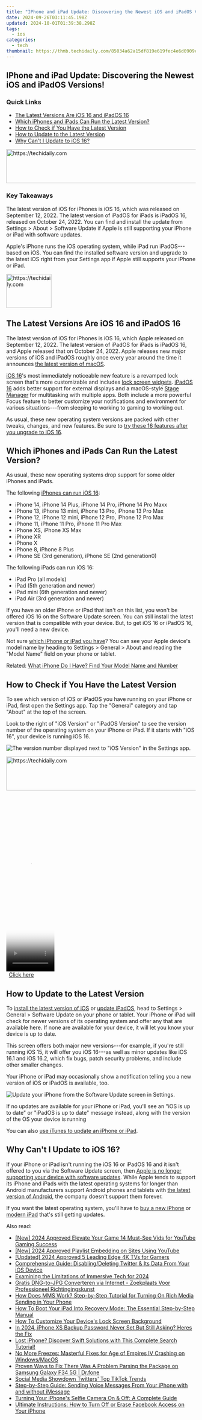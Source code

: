 ```yaml
---
title: "IPhone and iPad Update: Discovering the Newest iOS and iPadOS Versions!"
date: 2024-09-26T03:11:45.198Z
updated: 2024-10-01T01:39:38.298Z
tags:
  - ios
categories:
  - tech
thumbnail: https://thmb.techidaily.com/85034a62a15df819e619fec4e6d0909e5ab4845fbca98b126bdfe343d56fc596.jpg
---
```


## IPhone and iPad Update: Discovering the Newest iOS and iPadOS Versions!

### Quick Links

* [The Latest Versions Are iOS 16 and iPadOS 16](https://fox-that.techidaily.com/unlocking-high-speed-mobile-connections-expert-tips-for-improved-performance/)
* [Which iPhones and iPads Can Run the Latest Version?](https://fox-access.techidaily.com/new-in-2024-metaverse-gateway-top-8-vr-headsets-unveiled/)
* [How to Check if You Have the Latest Version](https://program-issues.techidaily.com/troubleshooting-guide-fixing-apex-legends-engine-issues/)
* [How to Update to the Latest Version](https://instagram-videos.techidaily.com/updated-2024-approved-from-video-to-song-instagrams-mp3-conversion-process/)
* [Why Can't I Update to iOS 16?](https://howto.techidaily.com/what-to-do-if-google-play-services-keeps-stopping-on-oneplus-open-drfone-by-drfone-fix-android-problems-fix-android-problems/)

<!-- affiliate ads begin -->
<a href="https://appsumo.8odi.net/c/5597632/2144284/7443" target="_top" id="2144284">
  <img src="//a.impactradius-go.com/display-ad/7443-2144284" border="0" alt="https://techidaily.com" width="728" height="90"/>
</a>
<img height="0" width="0" src="https://appsumo.8odi.net/i/5597632/2144284/7443" style="position:absolute;visibility:hidden;" border="0" />
<!-- affiliate ads end -->

### Key Takeaways

 The latest version of iOS for iPhones is iOS 16, which was released on September 12, 2022\. The latest version of iPadOS for iPads is iPadOS 16, released on October 24, 2022\. You can find and install the update from Settings > About > Software Update if Apple is still supporting your iPhone or iPad with software updates.

 Apple's iPhone runs the iOS operating system, while iPad run iPadOS---based on iOS. You can find the installed software version and upgrade to the latest iOS right from your Settings app if Apple still supports your iPhone or iPad.

<!-- affiliate ads begin -->
<a href="https://25home.pxf.io/c/5597632/2148636/16836" target="_top" id="2148636">
  <img src="//a.impactradius-go.com/display-ad/16836-2148636" border="0" alt="https://techidaily.com" width="120" height="90"/>
</a>
<img height="0" width="0" src="https://25home.pxf.io/i/5597632/2148636/16836" style="position:absolute;visibility:hidden;" border="0" />
<!-- affiliate ads end -->

##  The Latest Versions Are iOS 16 and iPadOS 16

 The latest version of iOS for iPhones is iOS 16, which Apple released on September 12, 2022\. The latest version of iPadOS for iPads is iPadOS 16, and Apple released that on October 24, 2022\. Apple releases new major versions of iOS and iPadOS roughly once every year around the time it announces [the latest version of macOS](https://screen-capture.techidaily.com/master-the-art-of-recording-lol-discover-3-essential-tips-for-2024/).

[iOS 16](https://youtube-clips.techidaily.com/in-2024-editors-dream-machine-top-portable-video-edits-tools/)'s most immediately noticeable new feature is a revamped lock screen that's more customizable and includes [lock screen widgets](https://youtube-sure.techidaily.com/24-how-much-wealth-can-you-generate-on-youtube-using-cpm/). [iPadOS 16](https://instagram-video-recordings.techidaily.com/updated-in-2024-crafting-compelling-narratives-in-instagram-ads-top-10-tips-for-success/) adds better support for external displays and a macOS-style [Stage Manager](https://extra-skills.techidaily.com/new-instilling-illusions-blur-wonders-in-adobes-visual-staging-tools/) for multitasking with multiple apps. Both include a more powerful Focus feature to better customize your notifications and environment for various situations---from sleeping to working to gaming to working out.

 As usual, these new operating system versions are packed with other tweaks, changes, and new features. Be sure to [try these 16 features after you upgrade to iOS 16](https://facebook-video-footage.techidaily.com/2024-approved-youtubes-top-12-choices-in-gamers-introductory-videos-freepaid/).

##  Which iPhones and iPads Can Run the Latest Version?

 As usual, these new operating systems drop support for some older iPhones and iPads.

 The following [iPhones can run iOS 16](https://digital-screen-recording.techidaily.com/in-2024-pioneering-techniques-to-transform-your-obs-studio-projects/):

* iPhone 14, iPhone 14 Plus, iPhone 14 Pro, iPhone 14 Pro Maxx
* iPhone 13, iPhone 13 mini, iPhone 13 Pro, iPhone 13 Pro Max
* iPhone 12, iPhone 12 mini, iPhone 12 Pro, iPhone 12 Pro Max
* iPhone 11, iPhone 11 Pro, iPhone 11 Pro Max
* iPhone XS, iPhone XS Max
* iPhone XR
* iPhone X
* iPhone 8, iPhone 8 Plus
* iPhone SE (3rd generation), iPhone SE (2nd generation0)

 The following iPads can run iOS 16:

* iPad Pro (all models)
* iPad (5th generation and newer)
* iPad mini (6th generation and newer)
* iPad Air (3rd generation and newer)

 If you have an older iPhone or iPad that isn't on this list, you won't be offered iOS 16 on the Software Update screen. You can still install the latest version that is compatible with your device. But, to get iOS 16 or iPadOS 16, you'll need a new device.

 Not sure [which iPhone or iPad you have](https://instagram-clips.techidaily.com/in-2024-dominate-social-media-sales-5-strategic-moves-for-instagram-experts/)? You can see your Apple device's model name by heading to Settings > General > About and reading the "Model Name" field on your phone or tablet.

Related: [What iPhone Do I Have? Find Your Model Name and Number](https://instagram-clips.techidaily.com/in-2024-dominate-social-media-sales-5-strategic-moves-for-instagram-experts/) 

##  How to Check if You Have the Latest Version

 To see which version of iOS or iPadOS you have running on your iPhone or iPad, first open the Settings app. Tap the "General" category and tap "About" at the top of the screen.

 Look to the right of "iOS Version" or "iPadOS Version" to see the version number of the operating system on your iPhone or iPad. If it starts with "iOS 16", your device is running iOS 16.

![The version number displayed next to "iOS Version" in the Settings app.](https://static1.howtogeekimages.com/wordpress/wp-content/uploads/2018/05/ios-version.png) 

<!-- affiliate ads begin -->
<a href="https://ephamedtechinc.pxf.io/c/5597632/2136614/26400" target="_top" id="2136614">
  <img src="//a.impactradius-go.com/display-ad/26400-2136614" border="0" alt="https://techidaily.com" width="728" height="90"/>
</a>
<img height="0" width="0" src="https://ephamedtechinc.pxf.io/i/5597632/2136614/26400" style="position:absolute;visibility:hidden;" border="0" />
<!-- affiliate ads end -->

<!-- affiliate ads begin -->
<span id="1975636">
					<video width="128" height="480" style="cursor:pointer"
           poster="//a.impactradius-go.com/display-clicktoplayimage/1975636.png"
           onclick="if(!this.playClicked){this.play();this.setAttribute('controls',true);this.playClicked=true;}">
	   <source src="//a.impactradius-go.com/display-ad/22993-1975636">
	   <img src="//a.impactradius-go.com/display-clicktoplayimage/1975636.png" style="border: none; height: 100%; width: 100%; object-fit: contain">
	</video>
	<div style="width:80px;text-align:center"><a href="javascript:window.open(decodeURIComponent('https%3A%2F%2Fhomestyler.sjv.io%2Fc%2F5597632%2F1975636%2F22993'), '_blank');void(0);">Click here</a></div>
</span>
<img height="0" width="0" src="https://imp.pxf.io/i/5597632/1975636/22993" style="position:absolute;visibility:hidden;" border="0" />
<!-- affiliate ads end -->

##  How to Update to the Latest Version

 To [install the latest version of iOS](https://screen-video-capture.techidaily.com/updated-in-2024-premium-webcam-guide-5-best-options-with-mic-integration/) or [update iPadOS](https://common-error.techidaily.com/wmi-optimization-tips-enhance-your-win11-efficiency/), head to Settings > General > Software Update on your phone or tablet. Your iPhone or iPad will check for newer versions of its operating system and offer any that are available here. If none are available for your device, it will let you know your device is up to date.

 This screen offers both major new versions---for example, if you're still running iOS 15, it will offer you iOS 16---as well as minor updates like iOS 16.1 and iOS 16.2, which fix bugs, patch security problems, and include other smaller changes.

 Your iPhone or iPad may occasionally show a notification telling you a new version of iOS or iPadOS is available, too.

![Update your iPhone from the Software Update screen in Settings.](https://static1.howtogeekimages.com/wordpress/wp-content/uploads/2018/05/ios-update.png) 

 If no updates are available for your iPhone or iPad, you'll see an "iOS is up to date" or "iPadOS is up to date" message instead, along with the version of the OS your device is running

 You can also [use iTunes to update an iPhone or iPad](https://facebook-video-footage.techidaily.com/updated-in-2024-cutting-edge-techniques-for-incorporating-soundtracks-in-youtube-creations/).

##  Why Can't I Update to iOS 16?

 If your iPhone or iPad isn't running the iOS 16 or iPadOS 16 and it isn't offered to you via the Software Update screen, then [Apple is no longer supporting your device with software updates](https://digital-screen-recording.techidaily.com/in-2024-pioneering-techniques-to-transform-your-obs-studio-projects/). While Apple tends to support its iPhone and iPads with the latest operating systems for longer than Android manufacturers support Android phones and tablets with [the latest version of Android](https://android-unlock.techidaily.com/in-2024-top-10-password-cracking-tools-for-motorola-razr-40-by-drfone-android/), the company doesn't support them forever.

 If you want the latest operating system, you'll have to [buy a new iPhone](https://vimeo-videos.techidaily.com/in-2024-quick-vimeo-transformation-tips-easy-to-create-gifs/) or [modern iPad](https://screen-sharing-recording.techidaily.com/updated-in-2024-capturing-screen-content-on-huawei-mate-10-20-and-p-series-phones-via-built-in-recorders/) that's still getting updates.

<ins class="adsbygoogle"
     style="display:block"
     data-ad-format="autorelaxed"
     data-ad-client="ca-pub-7571918770474297"
     data-ad-slot="1223367746"></ins>

<ins class="adsbygoogle"
     style="display:block"
     data-ad-client="ca-pub-7571918770474297"
     data-ad-slot="8358498916"
     data-ad-format="auto"
     data-full-width-responsive="true"></ins>

<span class="atpl-alsoreadstyle">Also read:</span>
<div><ul>
<li><a href="https://facebook-record-videos.techidaily.com/new-2024-approved-elevate-your-game-14-must-see-vids-for-youtube-gaming-success/"><u>[New] 2024 Approved Elevate Your Game 14 Must-See Vids for YouTube Gaming Success</u></a></li>
<li><a href="https://youtube-sure.techidaily.com/024-approved-playlist-embedding-on-sites-using-youtube/"><u>[New] 2024 Approved Playlist Embedding on Sites Using YouTube</u></a></li>
<li><a href="https://fox-hovers.techidaily.com/updated-2024-approved-5-leading-edge-4k-tvs-for-gamers/"><u>[Updated] 2024 Approved 5 Leading Edge 4K TVs for Gamers</u></a></li>
<li><a href="https://os-tips.techidaily.com/comprehensive-guide-disablingdeleting-twitter-and-its-data-from-your-ios-device/"><u>Comprehensive Guide: Disabling/Deleting Twitter & Its Data From Your iOS Device</u></a></li>
<li><a href="https://some-techniques.techidaily.com/examining-the-limitations-of-immersive-tech-for-2024/"><u>Examining the Limitations of Immersive Tech for 2024</u></a></li>
<li><a href="https://solve-marvelous.techidaily.com/gratis-dng-to-jpg-converteren-via-internet-zoekplaats-voor-professioneel-richtingingskunst/"><u>Gratis DNG-to-JPG Converteren via Internet - Zoekplaats Voor Professioneel Richtingingskunst</u></a></li>
<li><a href="https://os-tips.techidaily.com/how-does-mms-work-step-by-step-tutorial-for-turning-on-rich-media-sending-in-your-phone/"><u>How Does MMS Work? Step-by-Step Tutorial for Turning On Rich Media Sending in Your Phone</u></a></li>
<li><a href="https://os-tips.techidaily.com/how-to-boot-your-ipad-into-recovery-mode-the-essential-step-by-step-manual/"><u>How To Boot Your iPad Into Recovery Mode: The Essential Step-by-Step Manual</u></a></li>
<li><a href="https://os-tips.techidaily.com/how-to-customize-your-devices-lock-screen-background/"><u>How To Customize Your Device's Lock Screen Background</u></a></li>
<li><a href="https://ios-unlock.techidaily.com/in-2024-iphone-xs-backup-password-never-set-but-still-asking-heres-the-fix-by-drfone-ios/"><u>In 2024, iPhone XS Backup Password Never Set But Still Asking? Heres the Fix</u></a></li>
<li><a href="https://os-tips.techidaily.com/lost-iphone-discover-swift-solutions-with-this-complete-search-tutorial/"><u>Lost iPhone? Discover Swift Solutions with This Complete Search Tutorial!</u></a></li>
<li><a href="https://win-blog.techidaily.com/no-more-freezes-masterful-fixes-for-age-of-empires-iv-crashing-on-windowsmacos/"><u>No More Freezes: Masterful Fixes for Age of Empires IV Crashing on Windows/MacOS</u></a></li>
<li><a href="https://fix-guide.techidaily.com/proven-ways-to-fix-there-was-a-problem-parsing-the-package-on-samsung-galaxy-f34-5g-drfone-by-drfone-fix-android-problems-fix-android-problems/"><u>Proven Ways to Fix There Was A Problem Parsing the Package on Samsung Galaxy F34 5G | Dr.fone</u></a></li>
<li><a href="https://twitter-videos.techidaily.com/social-media-showdown-twitters-top-tiktok-trends/"><u>Social Media Showdown Twitters' Top TikTok Trends</u></a></li>
<li><a href="https://os-tips.techidaily.com/step-by-step-guide-sending-voice-messages-from-your-iphone-with-and-without-imessage/"><u>Step-by-Step Guide: Sending Voice Messages From Your iPhone with and without iMessage</u></a></li>
<li><a href="https://os-tips.techidaily.com/turning-your-iphones-selfie-camera-on-and-off-a-complete-guide/"><u>Turning Your iPhone's Selfie Camera On & Off: A Complete Guide</u></a></li>
<li><a href="https://os-tips.techidaily.com/ultimate-instructions-how-to-turn-off-or-erase-facebook-access-on-your-iphone/"><u>Ultimate Instructions: How to Turn Off or Erase Facebook Access on Your iPhone</u></a></li>
</ul></div>

